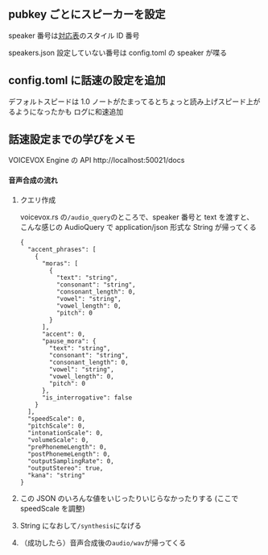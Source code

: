 ## pubkey ごとにスピーカーを設定

speaker 番号は[対応表](https://github.com/VOICEVOX/voicevox_fat_resource/blob/main/core/model/README.md#%E9%9F%B3%E5%A3%B0%E3%83%A2%E3%83%87%E3%83%ABvvm%E3%83%95%E3%82%A1%E3%82%A4%E3%83%AB%E3%81%A8%E5%A3%B0%E3%82%AD%E3%83%A3%E3%83%A9%E3%82%AF%E3%82%BF%E3%83%BC%E3%82%B9%E3%82%BF%E3%82%A4%E3%83%AB%E5%90%8D%E3%81%A8%E3%82%B9%E3%82%BF%E3%82%A4%E3%83%AB-id-%E3%81%AE%E5%AF%BE%E5%BF%9C%E8%A1%A8)のスタイル ID 番号

speakers.json 設定していない番号は config.toml の speaker が喋る

## config.toml に話速の設定を追加

デフォルトスピードは 1.0
ノートがたまってるとちょっと読み上げスピード上がるようになったかも
ログに和速追加

## 話速設定までの学びをメモ

VOICEVOX Engine の API
http://localhost:50021/docs

#### 音声合成の流れ

1. クエリ作成

   voicevox.rs の`/audio_query`のところで、speaker 番号と text を渡すと、
   こんな感じの AudioQuery で application/json 形式な String が帰ってくる

   ```
   {
     "accent_phrases": [
       {
         "moras": [
           {
             "text": "string",
             "consonant": "string",
             "consonant_length": 0,
             "vowel": "string",
             "vowel_length": 0,
             "pitch": 0
           }
         ],
         "accent": 0,
         "pause_mora": {
           "text": "string",
           "consonant": "string",
           "consonant_length": 0,
           "vowel": "string",
           "vowel_length": 0,
           "pitch": 0
         },
         "is_interrogative": false
       }
     ],
     "speedScale": 0,
     "pitchScale": 0,
     "intonationScale": 0,
     "volumeScale": 0,
     "prePhonemeLength": 0,
     "postPhonemeLength": 0,
     "outputSamplingRate": 0,
     "outputStereo": true,
     "kana": "string"
   }
   ```

2. この JSON のいろんな値をいじったりいじらなかったりする
   (ここで speedScale を調整)

3. String になおして`/synthesis`になげる

4. （成功したら）音声合成後の`audio/wav`が帰ってくる
